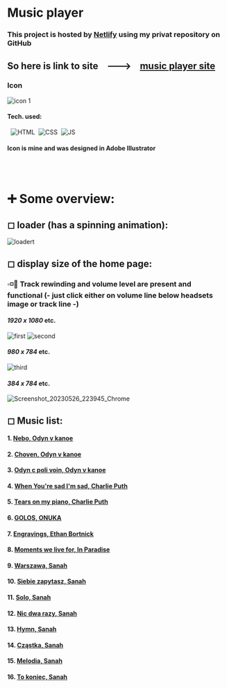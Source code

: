 # Music player
### This project is hosted by [Netlify](https://www.netlify.com/) using my privat repository on GitHub
## So here is link to site &nbsp;&nbsp; ---> &nbsp;&nbsp; **[music player site](https://musicplayer-my.netlify.app/)**
### Icon 
![icon 1](https://github.com/eliya72/PROJECTS/assets/53794805/f074264c-7061-4545-868e-19a4346af2a6)
#### Tech. used:
&nbsp;&nbsp;![HTML](https://img.shields.io/badge/HTML5-E34F26.svg?style=for-the-badge&logo=HTML5&logoColor=white)&nbsp;&nbsp;![CSS](https://img.shields.io/badge/CSS3-1572B6.svg?style=for-the-badge&logo=CSS3&logoColor=white)&nbsp;&nbsp;![JS](https://img.shields.io/badge/JavaScript-F7DF1E.svg?style=for-the-badge&logo=JavaScript&logoColor=black)&nbsp;&nbsp;
#### Icon is mine and was designed in Adobe Illustrator
<br></br>
# ➕ Some overview:
## ◻ loader (has a spinning animation):
![loadert](https://github.com/eliya72/PROJECTS/assets/53794805/cde778cf-b87e-4357-b7f5-bd335f2f1f72)
## ◻ display size of the home page:
### ▫◽💨 Track rewinding and volume level are present and functional (-  just click either on volume line below headsets image or track line  -)
#### *1920 x 1080* etc.
![first](https://github.com/eliya72/PROJECTS/assets/53794805/185856e0-4828-4262-898a-34105121cfe9)
![second](https://github.com/eliya72/PROJECTS/assets/53794805/44ac58f2-1a0b-48d9-b878-a00a14907780)
#### *980 x 784* etc.
![third](https://github.com/eliya72/PROJECTS/assets/53794805/8b64f07a-49d0-45cb-b3fc-61c7d6bdee03)
#### *384 x 784* etc.
![Screenshot_20230526_223945_Chrome](https://github.com/eliya72/PROJECTS/assets/53794805/f7e3f54f-8244-43e0-81f4-e3ee8a572c24)
## ◻ Music list:
#### 1. [Nebo, Odyn v kanoe](https://www.youtube.com/watch?v=tepT4EcBTC0&pp=ygURb2R5biB2IGthbm9lIG5lYm8%3D)
#### 2. [Choven, Odyn v kanoe](https://www.youtube.com/watch?v=lUdbxJXBuig&pp=ygUTb2R5biB2IGthbm9lIGNob3Zlbg%3D%3D)
#### 3. [Odyn c poli voin, Odyn v kanoe](https://www.youtube.com/watch?v=P047OT4o5vU&pp=ygUdb2R5biB2IGthbm9lIG9keW4gdiBwb2xpIHZvaW4%3D)
#### 4. [When You're sad I'm sad, Charlie Puth](https://www.youtube.com/watch?v=pcqUZMgMnVM&pp=ygUXV2hlbiBZb3UncmUgc2FkIEknbSBzYWQ%3D)
#### 5. [Tears on my piano, Charlie Puth](https://www.youtube.com/watch?v=kX6wgd9QUxw&pp=ygURVGVhcnMgb24gbXkgcGlhbm8%3D)
#### 6. [GOLOS, ONUKA](https://www.youtube.com/watch?v=wa-Q7SepuoE&pp=ygULZ29sb3Mgb251a2E%3D)
#### 7. [Engravings, Ethan Bortnick](https://www.youtube.com/watch?v=7xWVhAOd-6U&pp=ygUKRW5ncmF2aW5ncw%3D%3D)
#### 8. [Moments we live for, In Paradise](https://www.youtube.com/watch?v=XRH9jjIkhUM&pp=ygUfSW4gUGFyYWRpc2UgTW9tZW50cyB3ZSBsaXZlIGZvcg%3D%3D)
#### 9. [Warszawa, Sanah](https://www.youtube.com/watch?v=tHTqJ0_isp0&pp=ygUOV2Fyc3phd2Egc2FuYWg%3D)
#### 10. [Siebie zapytasz, Sanah](https://www.youtube.com/watch?v=FKee5VCDVxg&pp=ygUUU2llYmllIHphcHl0YXN6c2FuYWg%3D)
#### 11. [Solo, Sanah](https://www.youtube.com/watch?v=z1q9NJ1Ur6M&pp=ygUKU29sbyBzYW5haA%3D%3D)
#### 12. [Nic dwa razy, Sanah](https://www.youtube.com/watch?v=rR001X7JQy8&pp=ygUSTmljIGR3YSByYXp5IHNhbmFo)
#### 13. [Hymn, Sanah](https://www.youtube.com/watch?v=WxtseR03lzY&pp=ygUKSHltbiBzYW5haA%3D%3D)
#### 14. [Cząstka, Sanah](https://www.youtube.com/watch?v=ViVIOQdzYno&pp=ygURQ3rDhOKApnN0a2Egc2FuYWg%3D)
#### 15. [Melodia, Sanah](https://www.youtube.com/watch?v=pxikqLzKZDY&pp=ygUNTWVsb2RpYSBzYW5haA%3D%3D)
#### 16. [To koniec, Sanah](https://www.youtube.com/watch?v=dtffomO-Kes&pp=ygUPVG8ga29uaWVjIHNhbmFo)
